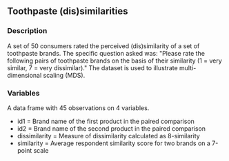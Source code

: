 ## Toothpaste (dis)similarities

### Description

A set of 50 consumers rated the perceived (dis)similarity of a set of toothpaste brands. The specific question asked was: "Please rate the following pairs of toothpaste brands on the basis of their similarity (1 = very similar, 7 = very dissimilar)." The dataset is used to illustrate multi-dimensional scaling (MDS).

### Variables

A data frame with 45 observations on 4 variables.

- id1 = Brand name of the first product in the paired comparison
- id2 = Brand name of the second product in the paired comparison
- dissimilarity = Measure of dissimilarity calculated as 8-similarity
- similarity = Average respondent similarity score for two brands on a 7-point scale
